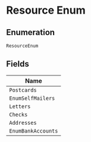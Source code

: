 
# Resource Enum

## Enumeration

`ResourceEnum`

## Fields

| Name |
|  --- |
| `Postcards` |
| `EnumSelfMailers` |
| `Letters` |
| `Checks` |
| `Addresses` |
| `EnumBankAccounts` |

